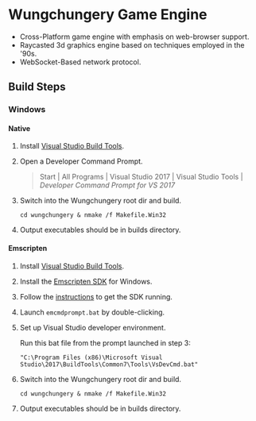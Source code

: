 Wungchungery Game Engine
====================================
* Cross-Platform game engine with emphasis on web-browser support.
* Raycasted 3d graphics engine based on techniques employed in the '90s.
* WebSocket-Based network protocol.

Build Steps
-----------

### Windows

#### Native

1. Install [Visual Studio Build Tools][1].
2. Open a Developer Command Prompt.
    >Start | All Programs | Visual Studio 2017 | Visual Studio Tools | *Developer Command Prompt for VS 2017*

3. Switch into the Wungchungery root dir and build.
   
    `cd wungchungery & nmake /f Makefile.Win32`
4. Output executables should be in builds directory.

#### Emscripten

1. Install [Visual Studio Build Tools][1].
2. Install the [Emscripten SDK][2] for Windows.
3. Follow the [instructions][3] to get the SDK running.
4. Launch `emcmdprompt.bat` by double-clicking.
5. Set up Visual Studio developer environment.

    Run this bat file from the prompt launched in step 3:

    `"C:\Program Files (x86)\Microsoft Visual Studio\2017\BuildTools\Common7\Tools\VsDevCmd.bat"`


6. Switch into the Wungchungery root dir and build.
   
    `cd wungchungery & nmake /f Makefile.Win32`
7. Output executables should be in builds directory.


[1]: https://www.visualstudio.com/downloads/#build-tools-for-visual-studio-2017
[2]: https://kripken.github.io/emscripten-site/docs/getting_started/downloads.html
[3]: https://kripken.github.io/emscripten-site/docs/getting_started/downloads.html#sdk-installation-instructions